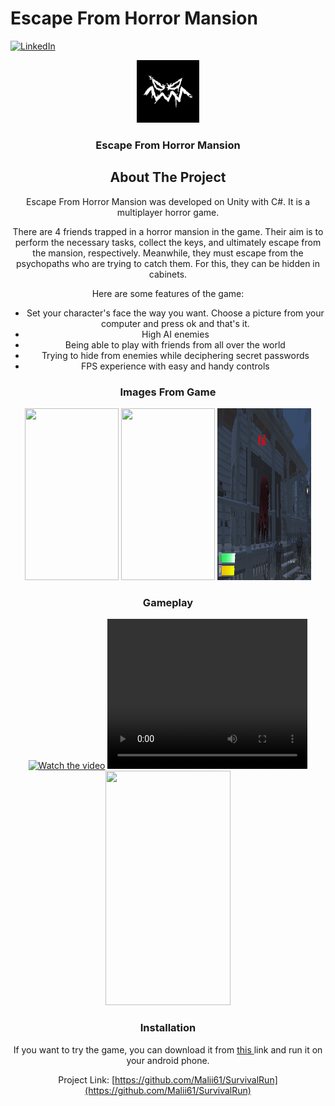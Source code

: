 # Escape From Horror Mansion
<a name="readme-top"></a>

[![LinkedIn][linkedin-shield]][linkedin-url]


<div align="center">
  <a href="https://github.com/Malii61/EscapeFromHorrorMansion">
    <img src="Images/logo.png" alt="Logo" width="100" height="100">
  </a>

  <h3 align="center">Escape From Horror Mansion</h3>

<!-- ABOUT THE PROJECT -->
## About The Project

Escape From Horror Mansion was developed on Unity with C#. It is a multiplayer horror game.
 
There are 4 friends trapped in a horror mansion in the game. Their aim is to perform the necessary tasks, collect the keys, and ultimately escape from the mansion, respectively. Meanwhile, they must escape from the psychopaths who are trying to catch them. For this, they can be hidden in cabinets.
 
 
Here are some features of the game:
* Set your character's face the way you want. Choose a picture from your computer and press ok and that's it.
* High AI enemies
* Being able to play with friends from all over the world
* Trying to hide from enemies while deciphering secret passwords
* FPS experience with easy and handy controls
  
### Images From Game
  <img src="/Images/main%20menu.png" width="150" height="275"/>
  <img src="/Images/in%20game%201.png" width="150" height="275"/>
  <img src="/Images/in%20game%202.png" width="150" height="275"/>
  
 ### Gameplay
  [![Watch the video](https://i.imgur.com/vKb2F1B.png)](https://github.com/Malii61/EscapeFromHorrorMansion/Images/Gameplay.mp4)
    <video width="320" height="240" controls>
  <source src="/Images/Gameplay.mp4" type="video/mp4">
    </video>
  <img src="/Images/Gameplay.gif" width="200" height="375"/>
  
  
### Installation
 <a>
    If you want to try the game, you can download it from <a href="https://github.com/Malii61/SurvivalRun/blob/main/Build/SurvivalRun.apk"> this </a> link and run it on your android phone.


   
   
Project Link: [https://github.com/Malii61/SurvivalRun](https://github.com/Malii61/SurvivalRun)


[linkedin-shield]: https://img.shields.io/badge/-LinkedIn-black.svg?style=for-the-badge&logo=linkedin&colorB=555
[linkedin-url]: https://www.linkedin.com/in/muhammed-ali-tural/
 
